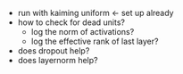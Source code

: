 - run with kaiming uniform <- set up already
- how to check for dead units?
    - log the norm of activations?
    - log the effective rank of last layer?
- does dropout help?
- does layernorm help?